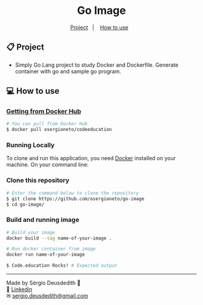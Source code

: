 <h1 align="center">
	Go Image
</h1>

<p align="center">
  <a href="#-project">Project</a>&nbsp;&nbsp;&nbsp;|&nbsp;&nbsp;&nbsp;
  <a href="#-how-to-use">How to use</a>&nbsp;&nbsp;&nbsp;
</p>

## 📋 Project

- Simply Go Lang project to study Docker and Dockerfile. Generate container with go and sample go program.

## 💻 How to use

### [Getting from Docker Hub](https://hub.docker.com/r/osergioneto/codeeducation)

```bash
# You can pull from Docker Hub
$ docker pull osergioneto/codeeducation
```

### Running Locally

To clone and run this application, you need [Docker](https://docs.docker.com/get-docker/) installed on your machine. On your command line:

### Clone this repository

```bash
# Enter the command below to clone the repository
$ git clone https://github.com/osergioneto/go-image
$ cd go-image/
```

### Build and running image

```bash
# Build your image
docker build --tag name-of-your-image .

# Run docker container from image
docker run name-of-your-image

$ Code.education Rocks! # Expected output
```

---

Made by Sérgio Deusdedith 👋 <br>
🔗 [Linkedin](https://www.linkedin.com/in/osergioneto/) <br>
✉ [sergio.deusdedith@gmail.com](mailto:sergio.deusdedith@gmail.com) &nbsp; <br>